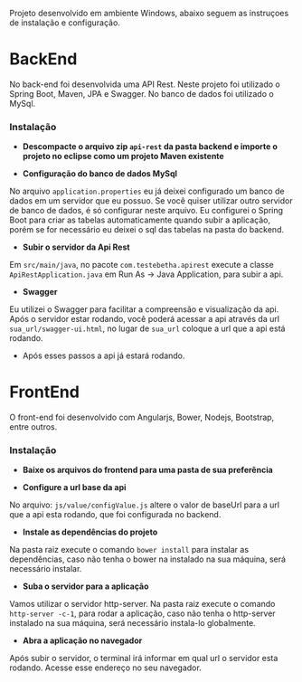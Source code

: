 Projeto desenvolvido em ambiente Windows, abaixo seguem as instruçoes de instalação e configuração.

# BackEnd

No back-end foi desenvolvida uma API Rest. Neste projeto foi utilizado o Spring Boot, Maven, JPA e Swagger. No banco de dados foi utilizado o MySql.

### Instalação
 
- __Descompacte o arquivo zip `api-rest` da pasta backend e importe o projeto no eclipse como um projeto Maven existente__

- __Configuração do banco de dados MySql__

No arquivo `application.properties` eu já deixei configurado um banco de dados em um servidor que eu possuo. Se você quiser utilizar outro servidor de banco de dados, é só configurar neste arquivo. 
Eu configurei o Spring Boot para criar as tabelas automaticamente quando subir a aplicação, porém se for necessário eu deixei o sql das tabelas na pasta do backend.

- __Subir o servidor da Api Rest__

Em `src/main/java`, no pacote `com.testebetha.apirest` execute a classe `ApiRestApplication.java` em Run As -> Java Application, para subir a api. 

- __Swagger__

Eu utilizei o Swagger para facilitar a compreensão e visualização da api. Após o servidor estar rodando, você poderá acessar a api através da url `sua_url/swagger-ui.html`, no lugar de `sua_url` coloque a url que a api está rodando.

- Após esses passos a api já estará rodando.

# FrontEnd

O front-end foi desenvolvido com Angularjs, Bower, Nodejs, Bootstrap, entre outros. 

### Instalação

- __Baixe os arquivos do frontend para uma pasta de sua preferência__

- __Configure a url base da api__

No arquivo:  `js/value/configValue.js`  altere o valor de baseUrl para a url que a api esta rodando, que foi configurada no backend.

- __Instale as dependências do projeto__

Na pasta raiz execute o comando `bower install` para instalar as dependências, caso não tenha o bower na instalado na sua máquina, será necessário instalar.

- __Suba o servidor para a aplicação__

Vamos utilizar o servidor http-server. Na pasta raiz execute o comando `http-server -c-1`, para rodar a aplicação, caso não tenha o http-server instalado na sua máquina, será necessário instala-lo globalmente. 

- __Abra a aplicação no navegador__

Após subir o servidor, o terminal irá informar em qual url o servidor esta rodando. Acesse esse endereço no seu navegador. 



